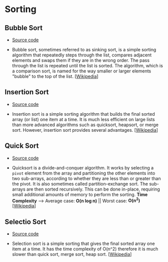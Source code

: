 # Sorting

## Bubble Sort

- [Source code](./bubble_sort.cpp)

- Bubble sort, sometimes referred to as sinking sort, is a simple sorting algorithm that repeatedly steps through the list, compares adjacent elements and swaps them if they are in the wrong order. The pass through the list is repeated until the list is sorted. The algorithm, which is a comparison sort, is named for the way smaller or larger elements "bubble" to the top of the list. [[Wikipedia](https://en.wikipedia.org/wiki/Bubble_sort)]


## Insertion Sort

-  [Source code](./insertion_sort.cpp)

- Insertion sort is a simple sorting algorithm that builds the final sorted array (or list) one item at a time. It is much less efficient on large lists than more advanced algorithms such as quicksort, heapsort, or merge sort. However, insertion sort provides several advantages. [[Wikipedia](https://en.wikipedia.org/wiki/Insertion_sort)]


## Quick Sort

- [Source code](./quick_sort.cpp)

- Quicksort is a divide-and-conquer algorithm. It works by selecting a `pivot` element from the array and partitioning the other elements into two sub-arrays, according to whether they are less than or greater than the pivot. It is also sometimes called partition-exchange sort. The sub-arrays are then sorted recursively. This can be done in-place, requiring small additional amounts of memory to perform the sorting. **Time Complexity** --> Average case: **O(n log n)**  ||  Worst case: **O(n<sup>2</sup>)**
 [[Wikipedia](https://en.wikipedia.org/wiki/Quicksort)]


## Selectio Sort
- [Source code](./selection_sort.cpp)

- Selection sort is a simple sorting that gives the final sorted array one item at a time. It has the time complexity of O(n^2) therefore it is much slower than quick sort, merge sort, heap sort. [[Wikipedia](https://en.wikipedia.org/wiki/Selection_sort)]
